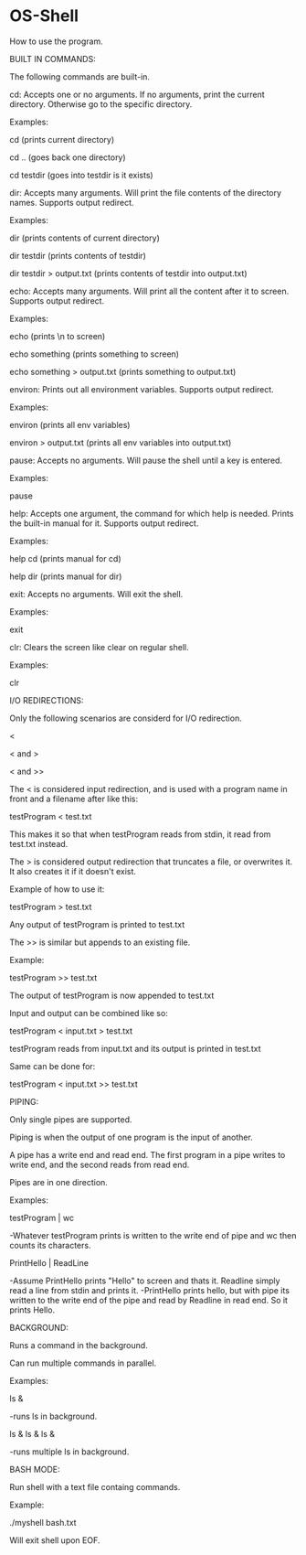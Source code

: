 # OS-Shell

How to use the program.

BUILT IN COMMANDS:

The following commands are built-in.

cd: Accepts one or no arguments. If no arguments, print the current directory. Otherwise go to the specific directory.

Examples:

cd    (prints current directory)

cd .. (goes back one directory)

cd testdir (goes into testdir is it exists)



dir: Accepts many arguments. Will print the file contents of the directory names. Supports output redirect.

Examples:

dir         (prints contents of current directory)

dir testdir (prints contents of testdir)

dir testdir > output.txt  (prints contents of testdir into output.txt)



echo: Accepts many arguments. Will print all the content after it to screen. Supports output redirect.

Examples:

echo              (prints \n to screen)

echo something    (prints something to screen)

echo something > output.txt (prints something to output.txt)



environ: Prints out all environment variables. Supports output redirect.

Examples:

environ          (prints all env variables)

environ > output.txt  (prints all env variables into output.txt)



pause: Accepts no arguments. Will pause the shell until a key is entered.

Examples:

pause



help: Accepts one argument, the command for which help is needed. Prints the built-in manual for it. Supports output redirect.

Examples:

help cd   (prints manual for cd)

help dir   (prints manual for dir)



exit: Accepts no arguments. Will exit the shell.

Examples:

exit



clr: Clears the screen like clear on regular shell.

Examples:

clr



I/O REDIRECTIONS:

Only the following scenarios are considerd for I/O redirection.

<

< and >

< and >>

The < is considered input redirection, and is used with a program name in front and a filename after like this:

testProgram < test.txt

This makes it so that when testProgram reads from stdin, it read from test.txt instead.

The > is considered output redirection that truncates a file, or overwrites it. It also creates it if it doesn't exist.

Example of how to use it:

testProgram > test.txt

Any output of testProgram is printed to test.txt

The >> is similar but appends to an existing file.

Example:

testProgram >> test.txt

The output of testProgram is now appended to test.txt

Input and output can be combined like so:

testProgram < input.txt > test.txt

testProgram reads from input.txt and its output is printed in test.txt

Same can be done for:

testProgram < input.txt >> test.txt



PIPING:

Only single pipes are supported.

Piping is when the output of one program is the input of another.

A pipe has a write end and read end. The first program in a pipe writes to write end, and the second reads from read end.

Pipes are in one direction.

Examples:

testProgram | wc

-Whatever testProgram prints is written to the write end of pipe and wc then counts its characters.

PrintHello | ReadLine

-Assume PrintHello prints "Hello" to screen and thats it. Readline simply read a line from stdin and prints it.
-PrintHello prints hello, but with pipe its written to the write end of the pipe and read by Readline in read end. So it prints Hello.



BACKGROUND:

Runs a command in the background.

Can run multiple commands in parallel.

Examples:

ls &

-runs ls in background.

ls & ls & ls &

-runs multiple ls in background.


BASH MODE:

Run shell with a text file containg commands.

Example:

./myshell bash.txt

Will exit shell upon EOF.


